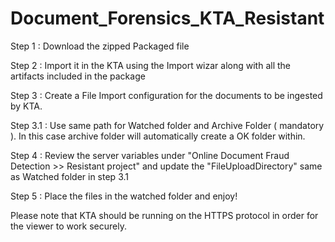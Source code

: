 # Document_Forensics_KTA_Resistant
Step 1 : Download the zipped Packaged file 

Step 2 : Import it in the KTA using the Import wizar along with all the artifacts included in the package

Step 3 : Create a File Import configuration for the documents to be ingested by KTA.

Step 3.1 : Use same path for Watched folder and Archive Folder ( mandatory ). In this case archive folder will automatically create a OK folder within.

Step 4 : Review the server variables under "Online Document Fraud Detection >> Resistant project" and update the "FileUploadDirectory" same as Watched folder in step 3.1

Step 5 : Place the files in the watched folder and enjoy!

Please note that KTA should be running on the HTTPS protocol in order for the viewer to work securely. 
